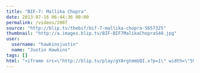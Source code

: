 ```yaml
---
title: "BIF-7: Mallika Chopra"
date: 2013-07-16 06:44:36 00:00
permalink: /videos/2007
source: "http://blip.tv/thebif/bif-7-mallika-chopra-5657325"
thumbnail: "http://a.images.blip.tv/BIF-BIF7MalikaChopra540.jpg"
user:
  username: "hawkinsjustin"
  name: "Justin Hawkins"
tags: []
html: "<iframe src=\"http://blip.tv/play/gYArgtmmUQI.x?p=1\" width=\"590\" height=\"332\" frameborder=\"0\" allowfullscreen></iframe>"
---
```


